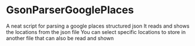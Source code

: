 # GsonParserGooglePlaces
A neat script for parsing a google places structured json
It reads and shows the locations from the json file
You can select specific locations to store in another file that can also be read and shown
